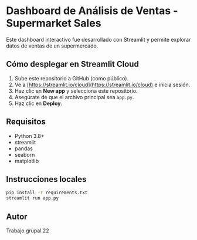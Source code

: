 
# Dashboard de Análisis de Ventas - Supermarket Sales

Este dashboard interactivo fue desarrollado con Streamlit y permite explorar datos de ventas de un supermercado.

## Cómo desplegar en Streamlit Cloud

1. Sube este repositorio a GitHub (como público).
2. Ve a [https://streamlit.io/cloud](https://streamlit.io/cloud) e inicia sesión.
3. Haz clic en **New app** y selecciona este repositorio.
4. Asegúrate de que el archivo principal sea `app.py`.
5. Haz clic en **Deploy**.

## Requisitos
- Python 3.8+
- streamlit
- pandas
- seaborn
- matplotlib

## Instrucciones locales
```bash
pip install -r requirements.txt
streamlit run app.py
```

## Autor
Trabajo grupal 22
